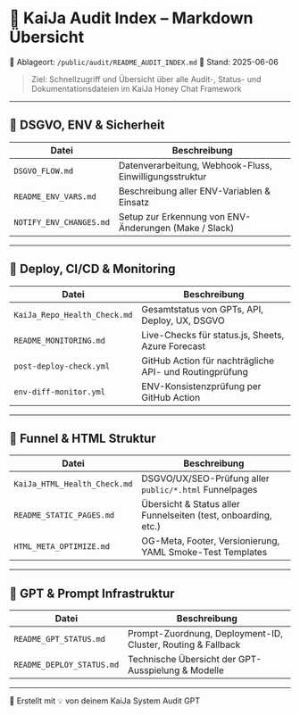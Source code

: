 # 🧾 KaiJa Audit Index – Markdown Übersicht

📁 Ablageort: `/public/audit/README_AUDIT_INDEX.md`
📅 Stand: 2025-06-06

> Ziel: Schnellzugriff und Übersicht über alle Audit-, Status- und Dokumentationsdateien im KaiJa Honey Chat Framework

---

## 🔐 DSGVO, ENV & Sicherheit

| Datei                   | Beschreibung                                            |
| ----------------------- | ------------------------------------------------------- |
| `DSGVO_FLOW.md`         | Datenverarbeitung, Webhook-Fluss, Einwilligungsstruktur |
| `README_ENV_VARS.md`    | Beschreibung aller ENV-Variablen & Einsatz              |
| `NOTIFY_ENV_CHANGES.md` | Setup zur Erkennung von ENV-Änderungen (Make / Slack)   |

---

## 🚀 Deploy, CI/CD & Monitoring

| Datei                        | Beschreibung                                            |
| ---------------------------- | ------------------------------------------------------- |
| `KaiJa_Repo_Health_Check.md` | Gesamtstatus von GPTs, API, Deploy, UX, DSGVO           |
| `README_MONITORING.md`       | Live-Checks für status.js, Sheets, Azure Forecast       |
| `post-deploy-check.yml`      | GitHub Action für nachträgliche API- und Routingprüfung |
| `env-diff-monitor.yml`       | ENV-Konsistenzprüfung per GitHub Action                 |

---

## 📄 Funnel & HTML Struktur

| Datei                        | Beschreibung                                                   |
| ---------------------------- | -------------------------------------------------------------- |
| `KaiJa_HTML_Health_Check.md` | DSGVO/UX/SEO-Prüfung aller `public/*.html` Funnelpages         |
| `README_STATIC_PAGES.md`     | Übersicht & Status aller Funnelseiten (test, onboarding, etc.) |
| `HTML_META_OPTIMIZE.md`      | OG-Meta, Footer, Versionierung, YAML Smoke-Test Templates      |

---

## 🧩 GPT & Prompt Infrastruktur

| Datei                     | Beschreibung                                                 |
| ------------------------- | ------------------------------------------------------------ |
| `README_GPT_STATUS.md`    | Prompt-Zuordnung, Deployment-ID, Cluster, Routing & Fallback |
| `README_DEPLOY_STATUS.md` | Technische Übersicht der GPT-Ausspielung & Modelle           |

---

🧠 Erstellt mit 💡 von deinem KaiJa System Audit GPT
